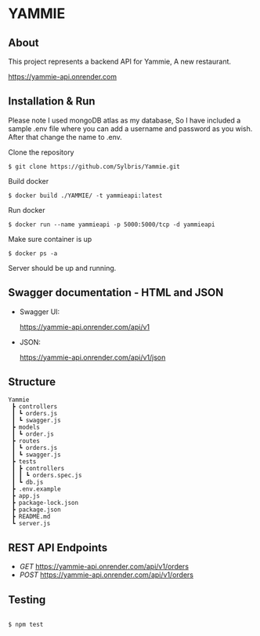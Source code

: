 # YAMMIE

## About
This project represents a backend API for Yammie,
A new restaurant.

https://yammie-api.onrender.com


## Installation & Run
Please note I used mongoDB atlas as my database,
So I have included a sample .env file where you 
can add a username and password as you wish.
After that change the name to .env.

Clone the repository
```
$ git clone https://github.com/Sylbris/Yammie.git
```

Build docker
```
$ docker build ./YAMMIE/ -t yammieapi:latest
```

Run docker 
```
$ docker run --name yammieapi -p 5000:5000/tcp -d yammieapi
```

Make sure container is up
```
$ docker ps -a
```

Server should be up and running.

## Swagger documentation - HTML and JSON
* Swagger UI:
 
 
     https://yammie-api.onrender.com/api/v1

* JSON: 


     https://yammie-api.onrender.com/api/v1/json
     
## Structure
```
Yammie 
 ┣ controllers
 ┃ ┗ orders.js
 ┃ ┗ swagger.js
 ┣ models
 ┃ ┗ order.js
 ┣ routes
 ┃ ┗ orders.js
 ┃ ┗ swagger.js
 ┣ tests
 ┃ ┣ controllers
 ┃ ┃ ┗ orders.spec.js
 ┃ ┗ db.js 
 ┣ .env.example
 ┣ app.js
 ┣ package-lock.json
 ┣ package.json
 ┣ README.md
 ┗ server.js 

```
## REST API Endpoints

* *GET* https://yammie-api.onrender.com/api/v1/orders
* *POST* https://yammie-api.onrender.com/api/v1/orders

## Testing
```

$ npm test

```